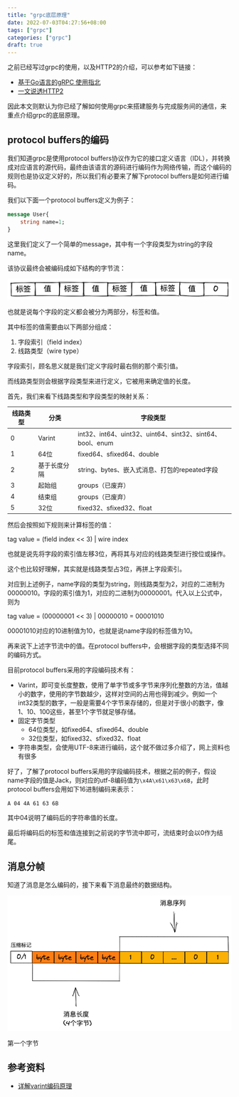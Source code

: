 ```yaml
---
title: "grpc底层原理"
date: 2022-07-03T04:27:56+08:00
tags: ["grpc"]
categories: ["grpc"]
draft: true
---
```


之前已经写过grpc的使用，以及HTTP2的介绍，可以参考如下链接：
* [基于Go语言的gRPC 使用指北](https://zhengweikeng.github.io/seed-blog/posts/grpc-go-technology/)
* [一文说透HTTP2](https://zhengweikeng.github.io/seed-blog/posts/one-blog-to-know-http2/)

因此本文则默认为你已经了解如何使用grpc来搭建服务与完成服务间的通信，来重点介绍grpc的底层原理。

## protocol buffers的编码
我们知道grpc是使用protocol buffers协议作为它的接口定义语言（IDL），并转换成对应语言的源代码，最终由该语言的源码进行编码作为网络传输，而这个编码的规则也是协议定义好的，所以我们有必要来了解下protocol buffers是如何进行编码。

我们以下面一个protocol buffers定义为例子：

```protobuf
message User{
	string name=1;
}
```

这里我们定义了一个简单的message，其中有一个字段类型为string的字段name。

该协议最终会被编码成如下结构的字节流：

![protobuf_byte_steam](protobuf_byte_stream.png)

也就是说每个字段的定义都会被分为两部分，标签和值。

其中标签的值需要由以下两部分组成：
1. 字段索引（field index）
2. 线路类型（wire type）

字段索引，顾名思义就是我们定义字段时最右侧的那个索引值。

而线路类型则会根据字段类型来进行定义，它被用来确定值的长度。

首先，我们来看下线路类型和字段类型的映射关系：

| 线路类型 | 分类         | 字段类型                                                 |
| -------- | ------------ | -------------------------------------------------------- |
| 0        | Varint       | int32、int64、uint32、uint64、sint32、sint64、bool、enum |
| 1        | 64位         | fixed64、sfixed64、double                                |
| 2        | 基于长度分隔 | string、bytes、嵌入式消息、打包的repeated字段            |
| 3        | 起始组       | groups（已废弃）                                         |
| 4        | 结束组       | groups（已废弃）                                         |
| 5        | 32位         | fixed32、sfixed32、float                                                         |

然后会按照如下规则来计算标签的值：

tag value = (field index << 3)  | wire index

也就是说先将字段的索引值左移3位，再将其与对应的线路类型进行按位或操作。

这个也比较好理解，其实就是线路类型占3位，再拼上字段索引。

对应到上述例子，name字段的类型为string，则线路类型为2，对应的二进制为00000010。字段的索引值为1，对应的二进制为00000001。代入以上公式中，则为

tag value = (00000001 << 3) | 00000010 = 00001010

00001010对应的10进制值为10，也就是说name字段的标签值为10。

再来说下上述字节流中的值。在protocol buffers中，会根据字段的类型选择不同的编码方式。

目前protocol buffers采用的字段编码技术有：
* Varint，即可变长度整数，使用了单字节或多字节来序列化整数的方法，值越小的数字，使用的字节数越少，这样对空间的占用也得到减少。例如一个int32类型的数字，一般是需要4个字节来存储的，但是对于很小的数字，像1、10、100这些，甚至1个字节就足够存储。
* 固定字节类型
	* 64位类型，如fixed64、sfixed64、double
	* 32位类型，如fixed32、sfixed32、float
* 字符串类型，会使用UTF-8来进行编码，这个就不做过多介绍了，网上资料也有很多

好了，了解了protocol buffers采用的字段编码技术，根据之前的例子，假设name字段的值是Jack，则对应的utf-8编码值为`\x4A\x61\x63\x6B`，此时protocol buffers会用如下16进制编码来表示：

```
A 04 4A 61 63 6B
```

其中04说明了编码后的字符串值的长度。

最后将编码后的标签和值连接到之前说的字节流中即可，流结束时会以0作为结尾。

## 消息分帧
知道了消息是怎么编码的，接下来看下消息最终的数据结构。

![grpc-message.png](grpc-message.png)

第一个字节

## 参考资料
* [详解varint编码原理](https://juejin.cn/post/6844903953327456263) 